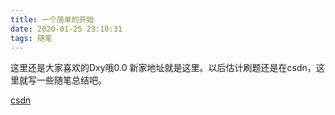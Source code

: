 ```yaml
---
title: 一个简单的开始
date: 2020-01-25 23:10:31
tags: 随笔
---
```


这里还是大家喜欢的Dxy哦0.0
新家地址就是这里。以后估计刷题还是在csdn，这里就写一些随笔总结吧。
<!-- more -->

[csdn](https://blog.csdn.net/dxyinme)
